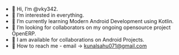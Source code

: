 - 👋 Hi, I’m @vky342.
- 👀 I’m interested in everything.
- 🌱 I’m currently learning Modern Android Development using Kotlin. 
- 🔎 I’m looking for collaborators on my ongoing opensource project OpenERP.
- 💞 I am available for collaborations on Android Projects.
- 📧 How to reach me - email -> kunalsahu071@gmail.com

<!---
vky342/vky342 is a ✨ special ✨ repository because its `README.md` (this file) appears on your GitHub profile.
You can click the Preview link to take a look at your changes.
--->
